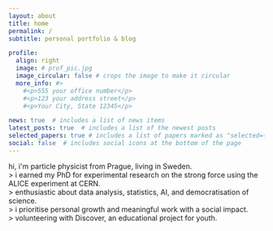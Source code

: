 ```yaml
---
layout: about
title: home
permalink: /
subtitle: personal portfolio & blog

profile:
  align: right
  image: # prof_pic.jpg
  image_circular: false # crops the image to make it circular
  more_info: #>
    #<p>555 your office number</p>
    #<p>123 your address street</p>
    #<p>Your City, State 12345</p>

news: true  # includes a list of news items
latest_posts: true  # includes a list of the newest posts
selected_papers: true # includes a list of papers marked as "selected={true}"
social: false  # includes social icons at the bottom of the page
---
```


hi, i'm particle physicist from Prague, living in Sweden.  
\> i earned my PhD for experimental research on the strong force using the ALICE experiment at CERN.  
\> enthusiastic about data analysis, statistics, AI, and democratisation of science.  
\> i prioritise personal growth and meaningful work with a social impact.  
\> volunteering with Discover, an educational project for youth.  
